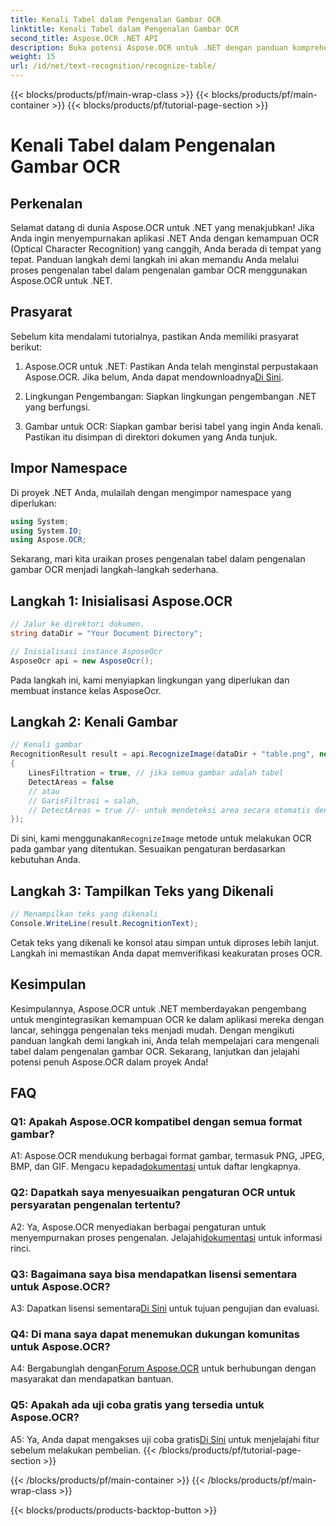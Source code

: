 ```yaml
---
title: Kenali Tabel dalam Pengenalan Gambar OCR
linktitle: Kenali Tabel dalam Pengenalan Gambar OCR
second_title: Aspose.OCR .NET API
description: Buka potensi Aspose.OCR untuk .NET dengan panduan komprehensif kami tentang mengenali tabel dalam pengenalan gambar OCR.
weight: 15
url: /id/net/text-recognition/recognize-table/
---
```


{{< blocks/products/pf/main-wrap-class >}}
{{< blocks/products/pf/main-container >}}
{{< blocks/products/pf/tutorial-page-section >}}

# Kenali Tabel dalam Pengenalan Gambar OCR

## Perkenalan

Selamat datang di dunia Aspose.OCR untuk .NET yang menakjubkan! Jika Anda ingin menyempurnakan aplikasi .NET Anda dengan kemampuan OCR (Optical Character Recognition) yang canggih, Anda berada di tempat yang tepat. Panduan langkah demi langkah ini akan memandu Anda melalui proses pengenalan tabel dalam pengenalan gambar OCR menggunakan Aspose.OCR untuk .NET.

## Prasyarat

Sebelum kita mendalami tutorialnya, pastikan Anda memiliki prasyarat berikut:

1.  Aspose.OCR untuk .NET: Pastikan Anda telah menginstal perpustakaan Aspose.OCR. Jika belum, Anda dapat mendownloadnya[Di Sini](https://releases.aspose.com/ocr/net/).

2. Lingkungan Pengembangan: Siapkan lingkungan pengembangan .NET yang berfungsi.

3. Gambar untuk OCR: Siapkan gambar berisi tabel yang ingin Anda kenali. Pastikan itu disimpan di direktori dokumen yang Anda tunjuk.

## Impor Namespace

Di proyek .NET Anda, mulailah dengan mengimpor namespace yang diperlukan:

```csharp
using System;
using System.IO;
using Aspose.OCR;
```

Sekarang, mari kita uraikan proses pengenalan tabel dalam pengenalan gambar OCR menjadi langkah-langkah sederhana.

## Langkah 1: Inisialisasi Aspose.OCR

```csharp
// Jalur ke direktori dokumen.
string dataDir = "Your Document Directory";

// Inisialisasi instance AsposeOcr
AsposeOcr api = new AsposeOcr();
```

Pada langkah ini, kami menyiapkan lingkungan yang diperlukan dan membuat instance kelas AsposeOcr.

## Langkah 2: Kenali Gambar

```csharp
// Kenali gambar
RecognitionResult result = api.RecognizeImage(dataDir + "table.png", new RecognitionSettings
{
    LinesFiltration = true, // jika semua gambar adalah tabel
    DetectAreas = false
    // atau
    // GarisFiltrasi = salah,
    // DetectAreas = true //- untuk mendeteksi area secara otomatis dengan tabel
});
```

 Di sini, kami menggunakan`RecognizeImage` metode untuk melakukan OCR pada gambar yang ditentukan. Sesuaikan pengaturan berdasarkan kebutuhan Anda.

## Langkah 3: Tampilkan Teks yang Dikenali

```csharp
// Menampilkan teks yang dikenali
Console.WriteLine(result.RecognitionText);
```

Cetak teks yang dikenali ke konsol atau simpan untuk diproses lebih lanjut. Langkah ini memastikan Anda dapat memverifikasi keakuratan proses OCR.

## Kesimpulan

Kesimpulannya, Aspose.OCR untuk .NET memberdayakan pengembang untuk mengintegrasikan kemampuan OCR ke dalam aplikasi mereka dengan lancar, sehingga pengenalan teks menjadi mudah. Dengan mengikuti panduan langkah demi langkah ini, Anda telah mempelajari cara mengenali tabel dalam pengenalan gambar OCR. Sekarang, lanjutkan dan jelajahi potensi penuh Aspose.OCR dalam proyek Anda!

## FAQ

### Q1: Apakah Aspose.OCR kompatibel dengan semua format gambar?

 A1: Aspose.OCR mendukung berbagai format gambar, termasuk PNG, JPEG, BMP, dan GIF. Mengacu kepada[dokumentasi](https://reference.aspose.com/ocr/net/) untuk daftar lengkapnya.

### Q2: Dapatkah saya menyesuaikan pengaturan OCR untuk persyaratan pengenalan tertentu?

 A2: Ya, Aspose.OCR menyediakan berbagai pengaturan untuk menyempurnakan proses pengenalan. Jelajahi[dokumentasi](https://reference.aspose.com/ocr/net/) untuk informasi rinci.

### Q3: Bagaimana saya bisa mendapatkan lisensi sementara untuk Aspose.OCR?

 A3: Dapatkan lisensi sementara[Di Sini](https://purchase.aspose.com/temporary-license/) untuk tujuan pengujian dan evaluasi.

### Q4: Di mana saya dapat menemukan dukungan komunitas untuk Aspose.OCR?

 A4: Bergabunglah dengan[Forum Aspose.OCR](https://forum.aspose.com/c/ocr/16) untuk berhubungan dengan masyarakat dan mendapatkan bantuan.

### Q5: Apakah ada uji coba gratis yang tersedia untuk Aspose.OCR?

 A5: Ya, Anda dapat mengakses uji coba gratis[Di Sini](https://releases.aspose.com/) untuk menjelajahi fitur sebelum melakukan pembelian.
{{< /blocks/products/pf/tutorial-page-section >}}

{{< /blocks/products/pf/main-container >}}
{{< /blocks/products/pf/main-wrap-class >}}

{{< blocks/products/products-backtop-button >}}
